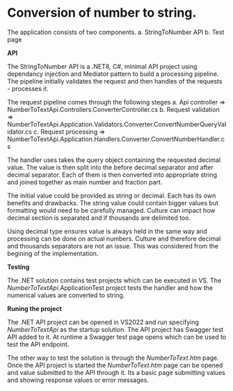 # Conversion of number to string.

The application consists of two components.
a. StringToNumber API
b. Test page

**API**

The StringToNumber API is a .NET8, C#, minimal API project using dependancy injection and Mediator pattern to build a processing pipeline. The pipeline initially validates the request and then handles of the requests - processes it.

The request pipeline comes through the following steges
a. Api controller => NumberToTextApi.Controllers.ConverterController.cs
b. Request validation => NumberToTextApi.Application.Validators.Converter.ConvertNumberQueryValidator.cs
c. Request processing => NumberToTextApi.Application.Handlers.Converter.ConvertNumberHandler.cs

The handler uses takes the query object containing the requested decimal value.
The value is then split into the before decimal separator and after decimal separator. Each of them is then converted into appropriate string and joined together as main number and fraction part.

The initial value could be provided as string or decimal. Each has its own benefits and drawbacks. The string value could contain bigger values but formatting would need to be carefully managed. Culture can impact how decimal section is separated and if thousands are delimited too.

Using decimal type ensures value is always held in the same way and processing can be done on actual numbers. Culture and therefore decimal and thousands separators are not an issue. This was considered from the begining of the implementation.

**Testing**

The .NET solution contains test projects which can be executed in VS. The _NumberToTextApi_.ApplicationTest project tests the handler and how the numerical values are converted to string.

**Runing the project**

The .NET API project can be opened in VS2022 and run specifying _NumberToTextApi_ as the startup solution. The API project has Swagger test API added to it. At runtime a Swagger test page opens which can be used to test the API endpoint.

The other way to test the solution is through the _NumberToText.htm_ page. Once the API project is started the _NumberToText.htm_ page can be opened and value submitted to the API through it. Its a basic page submitting values and showing response values or error messages.
